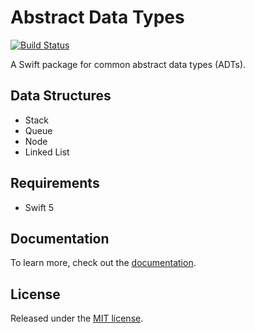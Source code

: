 # Abstract Data Types

[![Build Status](https://travis-ci.org/ljrocha/AbstractDataTypes.svg?branch=main)](https://travis-ci.org/ljrocha/AbstractDataTypes)

A Swift package for common abstract data types (ADTs).

## Data Structures
- Stack
- Queue
- Node
- Linked List

## Requirements
- Swift 5

## Documentation
To learn more, check out the [documentation](https://ljrocha.com/AbstractDataTypes).

## License
Released under the [MIT license](./LICENSE.md).
